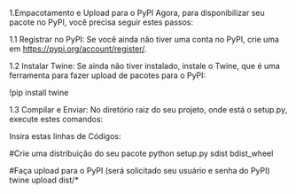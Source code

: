 1.Empacotamento e Upload para o PyPI
Agora, para disponibilizar seu pacote no PyPI, você precisa seguir estes passos:

  1.1 Registrar no PyPI: Se você ainda não tiver uma conta no PyPI, crie uma em https://pypi.org/account/register/.

  1.2 Instalar Twine: Se ainda não tiver instalado, instale o Twine, que é uma ferramenta para fazer upload de pacotes para o PyPI:

  !pip install twine

  1.3 Compilar e Enviar: No diretório raiz do seu projeto, onde está o setup.py, execute estes comandos:

Insira estas linhas de Códigos:

#Crie uma distribuição do seu pacote
python setup.py sdist bdist_wheel

#Faça upload para o PyPI (será solicitado seu usuário e senha do PyPI)
twine upload dist/*
